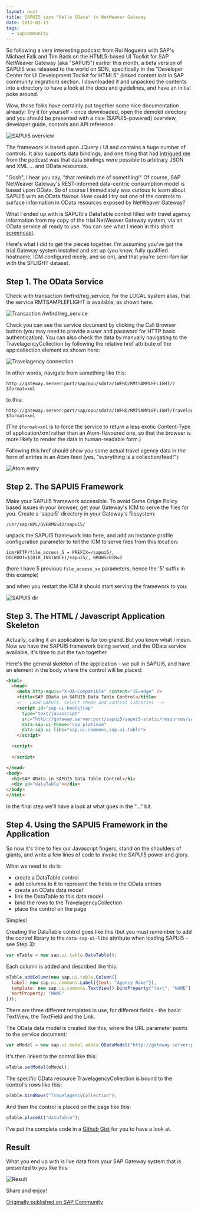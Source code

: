 ```yaml
---
layout: post
title: SAPUI5 says "Hello OData" to NetWeaver Gateway
date: 2012-02-13
tags:
  - sapcommunity
---
```

So following a very interesting podcast from Rui Nogueira with SAP's Michael Falk and Tim Back on the HTML5-based UI Toolkit for SAP NetWeaver Gateway (aka "SAPUI5") earlier this month, a beta version of SAPUI5 was released to the world on SDN, specifically in the "Developer Center for UI Development Toolkit for HTML5" (linked content lost in SAP community migration) section. I downloaded it and unpacked the contents into a directory to have a look at the docu and guidelines, and have an initial poke around.

Wow, those folks have certainly put together some nice documentation already! Try it for yourself - once downloaded, open the demokit directory and you should be presented with a nice (SAPUI5-powered) overview, developer guide, controls and API reference:

![SAPUI5 overview](/images/2012/02/sapui5overview.png)

The framework is based upon JQuery / UI and contains  a huge number of controls. It also supports data bindings, and one thing that had [intrigued me](https://twitter.com/qmacro/status/167191292919545856) from the podcast was that data bindings were possible to arbitrary JSON and XML … and OData resources.

"Gosh", I hear you say, "that reminds me of something!" Of course, SAP NetWeaver Gateway's REST-informed data-centric consumption model is based upon OData. So of course I immediately was curious to learn about SAPUI5 with an OData flavour. How could I try out one of the controls to surface information in OData resources exposed by NetWeaver Gateway?

What I ended up with is SAPUI5's DataTable control filled with travel agency information from my copy of the trial NetWeaver Gateway system, via an OData service all ready to use. You can see what I mean in this short [screencast](http://youtu.be/yHVuWHNWK3I).

Here's what I did to get the pieces together. I'm assuming you've got the trial Gateway system installed and set up (you know, fully qualified hostname, ICM configured nicely, and so on), and that you're semi-familiar with the SFLIGHT dataset.

## Step 1. The OData Service

Check with transaction /iwfnd/reg_service, for the LOCAL system alias, that the service RMTSAMPLEFLIGHT is available, as shown here.

![Transaction /iwfnd/reg_service](/images/2012/02/iwfnd_reg_service1.png)

Check you can see the service document by clicking the Call Browser button (you may need to provide a user and password for HTTP basic authentication). You can also check the data by manually navigating to the TravelagencyCollection by following the relative href attribute of the app:collection element as shown here:

![Travelagency connection](/images/2012/02/travelagencycollection.png)

In other words, navigate from something like this:

```url
http://gateway.server:port/sap/opu/sdata/IWFND/RMTSAMPLEFLIGHT/?$format=xml
```

to this:

```url
http://gateway.server:port/sap/opu/sdata/IWFND/RMTSAMPLEFLIGHT/TravelagencyCollection?$format=xml
```

(The `$format=xml` is to force the service to return a less exotic Content-Type of application/xml rather than an Atom-flavoured one, so that the browser is more likely to render the data in human-readable form.)

Following this href should show you some actual travel agency data in the form of entries in an Atom feed (yes, "everything is a collection/feed!"):

![Atom entry](/images/2012/02/atomentry1.png)

## Step 2. The SAPUI5 Framework

Make your SAPUI5 framework accessible. To avoid Same Origin Policy based issues in your browser, get your Gateway's ICM to serve the files for you. Create a 'sapui5' directory in your Gateway's filesystem:

```text
/usr/sap/NPL/DVEBMGS42/sapui5/
```

unpack the SAPUI5 framework into here, and add an instance profile configuration parameter to tell the ICM to serve files from this location:

```text
icm/HTTP/file_access_5 = PREFIX=/sapui5/, DOCROOT=$(DIR_INSTANCE)/sapui5/, BROWSEDIR=2
```

(here I have 5 previous `file_access_xx` parameters, hence the '5' suffix in this example)

and when you restart the ICM it should start serving the framework to you:

![SAPUI5 dir](/images/2012/02/sapui5dir.png)

## Step 3. The HTML / Javascript Application Skeleton

Actually, calling it an application is far too grand. But you know what I mean. Now we have the SAPUI5 framework being served, and the OData service available, it's time to put the two together.

Here's the general skeleton of the application - we pull in SAPUI5, and have an element in the body where the control will be placed:

```html
<html>
  <head>
    <meta http-equiv="X-UA-Compatible" content="IE=edge" />
    <title>SAP OData in SAPUI5 Data Table Control</title>
    <!-- Load SAPUI5, select theme and control libraries -->
    <script id="sap-ui-bootstrap"
      type="text/javascript"
      src="http://gateway.server:port/sapui5/sapui5-static/resources/sap-ui-core.js"
      data-sap-ui-theme="sap_platinum"
      data-sap-ui-libs="sap.ui.commons,sap.ui.table">
    </script>

  <script>
    ...
  </script>

</head>
<body>
  <h1>SAP OData in SAPUI5 Data Table Control</h1>
  <div id="dataTable"></div>
</body>
</html>
```

In the final step we'll have a look at what goes in the "…" bit.

## Step 4. Using the SAPUI5 Framework in the Application

So now it's time to flex our Javascript fingers, stand on the shoulders of giants, and write a few lines of code to invoke the SAPUI5 power and glory.

What we need to do is:

* create a DataTable control
* add columns to it to represent the fields in the OData entries
* create an OData data model
* link the DataTable to this data model
* bind the rows to the TravelagencyCollection
* place the control on the page

Simples!

Creating the DataTable control goes like this (but you must remember to add the control library to the `data-sap-ui-libs` attribute when loading SAPUI5 - see Step 3):

```javascript
var oTable = new sap.ui.table.DataTable();
```

Each column is added and described like this:

```javascript
oTable.addColumn(new sap.ui.table.Column({
  label: new sap.ui.commons.Label({text: "Agency Name"}),
  template: new sap.ui.commons.TextView().bindProperty("text", "NAME"),
  sortProperty: "NAME"
}));
```

There are three different templates in use, for different fields - the basic TextView, the TextField and the Link.

The OData data model is created like this, where the URL parameter points to the service document:

```javascript
var oModel = new sap.ui.model.odata.ODataModel("http://gateway.server:port/sap/opu/sdata/iwfnd/RMTSAMPLEFLIGHT");
```

It's then linked to the control like this:

```javascript
oTable.setModel(oModel);
```

The specific OData resource TravelagencyCollection is bound to the control's rows like this:

```javascript
oTable.bindRows("TravelagencyCollection");
```

And then the control is placed on the page like this:

```javascript
oTable.placeAt("dataTable");
```

I've put the complete code in a [Github Gist](https://gist.github.com/qmacro/1820544) for you to have a look at.

## Result
What you end up with is live data from your SAP Gateway system that is presented to you like this:

![Result](/images/2012/02/result.png)

Share and enjoy!

[Originally published on SAP Community](https://blogs.sap.com/2012/02/13/sapui5-says-hello-odata-to-netweaver-gateway/)
